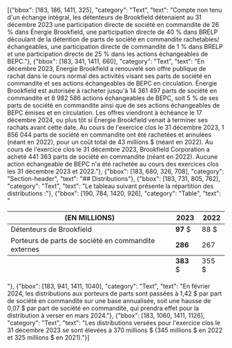[{"bbox": [183, 186, 1411, 325], "category": "Text", "text": "Compte non tenu d'un échange intégral, les détenteurs de Brookfield détenaient au 31 décembre 2023 une participation directe de société en commandite de 26 % dans Énergie Brookfield, une participation directe de 40 % dans BRELP découlant de la détention de parts de société en commandite rachetables/échangeables, une participation directe de commandité de 1 % dans BRELP et une participation directe de 25 % dans les actions échangeables de BEPC."}, {"bbox": [183, 341, 1411, 660], "category": "Text", "text": "En décembre 2023, Énergie Brookfield a renouvelé son offre publique de rachat dans le cours normal des activités visant ses parts de société en commandite et ses actions échangeables de BEPC en circulation. Énergie Brookfield est autorisée à racheter jusqu'à 14 361 497 parts de société en commandite et 8 982 586 actions échangeables de BEPC, soit 5 % de ses parts de société en commandite ainsi que de ses actions échangeables de BEPC émises et en circulation. Les offres viendront à échéance le 17 décembre 2024, ou plus tôt si Énergie Brookfield venait à terminer ses rachats avant cette date. Au cours de l'exercice clos le 31 décembre 2023, 1 856 044 parts de société en commandite ont été rachetées et annulées (néant en 2022), pour un coût total de 43 millions $ (néant en 2022). Au cours de l'exercice clos le 31 décembre 2023, Brookfield Corporation a acheté 441 363 parts de société en commandite (néant en 2022). Aucune action échangeable de BEPC n'a été rachetée au cours des exercices clos les 31 décembre 2023 et 2022."}, {"bbox": [183, 680, 326, 708], "category": "Section-header", "text": "## Distributions"}, {"bbox": [183, 731, 805, 762], "category": "Text", "text": "Le tableau suivant présente la répartition des distributions :"}, {"bbox": [190, 784, 1420, 926], "category": "Table", "text": "<table><thead><tr><th>(EN MILLIONS)</th><th><strong>2023</strong></th><th>2022</th></tr></thead><tbody><tr><td>Détenteurs de Brookfield</td><td><strong>97</strong> $</td><td>88 $</td></tr><tr><td>Porteurs de parts de société en commandite externes</td><td><strong>286</strong></td><td>267</td></tr></tbody><tfoot><tr><td></td><td><strong>383</strong> $</td><td>355 $</td></tr></tfoot></table>"}, {"bbox": [183, 941, 1411, 1040], "category": "Text", "text": "En février 2024, les distributions aux porteurs de parts sont passées à 1,42 $ par part de société en commandite sur une base annualisée, soit une hausse de 0,07 $ par part de société en commandite, qui prendra effet pour la distribution à verser en mars 2024."}, {"bbox": [183, 1060, 1411, 1126], "category": "Text", "text": "Les distributions versées pour l'exercice clos le 31 décembre 2023 se sont élevées à 370 millions $ (345 millions $ en 2022 et 325 millions $ en 2021)."}]